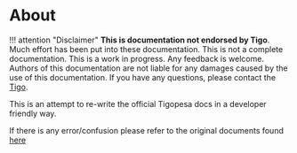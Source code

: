 # About 

!!! attention "Disclaimer"
    **This is documentation not endorsed by Tigo**. Much effort has been put into these documentation. This is not a complete documentation. This is a work in progress. Any feedback is welcome. Authors of this documentation are not liable for any damages caused by the use of this documentation.
    If you have any questions, please contact the [Tigo](https://www.tigo.co.tz/).

This is an attempt to re-write the official Tigopesa docs in a developer friendly way.

If there is any error/confusion please refer to the original documents found [here](https://www.tigo.co.tz/tigo-pesa-for-developers)